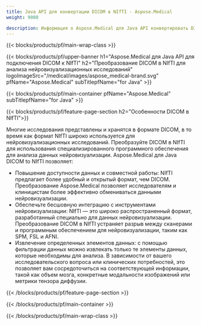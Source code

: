 ```yaml
---
title: Java API для конвертации DICOM в NIfTI - Aspose.Medical
weight: 9000

description: Информация о Aspose.Medical для Java API конвертировать DICOM в NIfTI
---
```


{{< blocks/products/pf/main-wrap-class >}}

{{< blocks/products/pf/upper-banner h1="Aspose.Medical для Java API для подключения DICOM к NIfTI" h2="Преобразование DICOM в NIfTI для анализа нейровизуализационных исследований" logoImageSrc="/medical/images/aspose_medical-brand.svg" pfName="Aspose.Medical" subTitlepfName="for Java" >}}

{{< blocks/products/pf/main-container pfName="Aspose.Medical" subTitlepfName="for Java" >}}

{{< blocks/products/pf/feature-page-section h2="Особенности DICOM в NIfTI">}}

<p>Многие исследования представлены и хранятся в формате DICOM, в то время как формат NIfTI широко используется для нейровизуализационных исследований. Преобразуйте DICOM в NIfTI для использования специализированного программного обеспечения для анализа данных нейровизуализации. Aspose.Medical для Java DICOM to NIfTI позволяет:</p>

<ul>
<li>Повышение доступности данных и совместной работы: NIfTI предлагает более удобный и открытый формат, чем DICOM. Преобразование Aspose.Medical позволяет исследователям и клиницистам более эффективно обмениваться данными нейровизуализации.</li>
<li>Обеспечьте бесшовную интеграцию с инструментами нейровизуализации: NIfTI — это широко распространенный формат, разработанный специально для данных нейровизуализации. Преобразование DICOM в NIfTI устраняет разрыв между сканерами и программным обеспечением для нейровизуализации, таким как SPM, FSL и AFNI.</li>
<li>Извлечение определенных элементов данных: с помощью фильтрации данных можно извлекать только те элементы данных, которые необходимы для анализа. В зависимости от вашего исследовательского вопроса или клинических потребностей, это позволяет вам сосредоточиться на соответствующей информации, такой как объем мозга, конкретные модальности изображений или метрики тензора диффузии.</li>
</ul>

{{< /blocks/products/pf/feature-page-section >}}

{{< /blocks/products/pf/main-container >}}

{{< /blocks/products/pf/main-wrap-class >}}